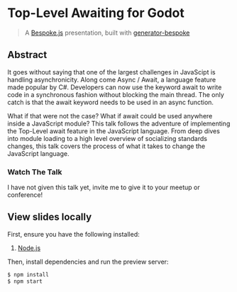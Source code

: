 # Top-Level Awaiting for Godot
> A [Bespoke.js](http://markdalgleish.com/projects/bespoke.js) presentation, built with [generator-bespoke](https://github.com/markdalgleish/generator-bespoke)

## Abstract

It goes without saying that one of the largest challenges in JavaScipt is handling asynchronicity. Along come Async / Await, a language feature made popular by C#. Developers can now use the keyword await to write code in a synchronous fashion without blocking the main thread. The only catch is that the await keyword needs to be used in an async function.

What if that were not the case? What if await could be used anywhere inside a JavaScript module? This talk follows the adventure of implementing the Top-Level await feature in the JavaScript language. From deep dives into module loading to a high level overview of socializing standards changes, this talk covers the process of what it takes to change the JavaScript language.

### Watch The Talk

I have not given this talk yet, invite me to give it to your meetup or conference!

## View slides locally

First, ensure you have the following installed:

1. [Node.js](http://nodejs.org)

Then, install dependencies and run the preview server:

```bash
$ npm install
$ npm start
```
